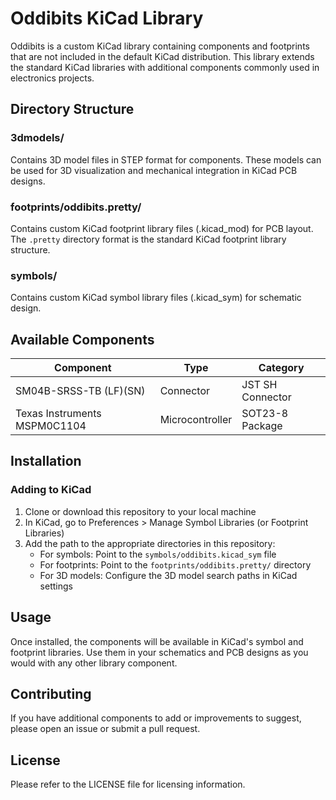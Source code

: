 # Oddibits KiCad Library

Oddibits is a custom KiCad library containing components and footprints that are not included in the default KiCad distribution. This library extends the standard KiCad libraries with additional components commonly used in electronics projects.

## Directory Structure

### 3dmodels/
Contains 3D model files in STEP format for components. These models can be used for 3D visualization and mechanical integration in KiCad PCB designs.

### footprints/oddibits.pretty/
Contains custom KiCad footprint library files (.kicad_mod) for PCB layout. The `.pretty` directory format is the standard KiCad footprint library structure.

### symbols/
Contains custom KiCad symbol library files (.kicad_sym) for schematic design.

## Available Components

| Component | Type | Category |
|-----------|------|----------|
| SM04B-SRSS-TB (LF)(SN) | Connector | JST SH Connector |
| Texas Instruments MSPM0C1104 | Microcontroller | SOT23-8 Package |

## Installation

### Adding to KiCad

1. Clone or download this repository to your local machine
2. In KiCad, go to Preferences > Manage Symbol Libraries (or Footprint Libraries)
3. Add the path to the appropriate directories in this repository:
   - For symbols: Point to the `symbols/oddibits.kicad_sym` file
   - For footprints: Point to the `footprints/oddibits.pretty/` directory
   - For 3D models: Configure the 3D model search paths in KiCad settings

## Usage

Once installed, the components will be available in KiCad's symbol and footprint libraries. Use them in your schematics and PCB designs as you would with any other library component.

## Contributing

If you have additional components to add or improvements to suggest, please open an issue or submit a pull request.

## License

Please refer to the LICENSE file for licensing information.
